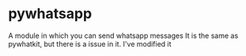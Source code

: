 # pywhatsapp
A module in which you can send whatsapp messages
It is the same as pywhatkit, but there is a issue in it. I've modified it

